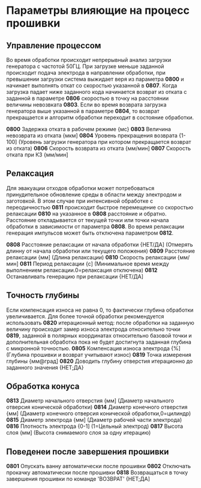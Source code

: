 # Параметры влияющие на процесс прошивки

## Управление процессом

Во время обработки происходит непрерывный анализ загрузки генератора с частотой 50ГЦ.
При загрузке меньше заданной происходит подача электрода в направлении обработки,
при превышении загрузки система выжидает веря из параметра **0800** и начинает выполнять откат
со скоростью указанной в **0807**. Когда загрузка падает ниже заданного кода начинается возврат из
отката с заданной в параметре **0806** скоростью в точку на расстоянии величины невозвката **0803**.
Если во время возврата загрузка генератора выше указанной в параметре **0804**, то возврат прекращается 
и алгоритм обработки переходит в состояние обработки.

**0800** Задержка отката в рабочем режиме {мс}
**0803** Величина невозврата из отката {мкм]
**0804** Уровень прекращения возврата {1-100] (Уровень загрузки генератора при котором прекращается возврат из отката)
**0806** Скорость возврата из отката {мм/мин]
**0807** Скорость отката при КЗ {мм/мин]


## Релаксация

Для эвакуации отходов обработки может потребоваться принудительное обновление среды в области между электродом и заготовкой.
В этом случае при интенсивной обработке с переодичностью **0811** происходит быстрое перемещение со скоростью релаксации **0810**
на указанное в **0808** расстояние и обратно. Расстояние откладывается от текущей точки или точки начала обработки в зависимости 
от параметра **0808**. Во время релаксации генерация импульсов может быть отключена параметром **0812**.

**0808** Расстояние релаксации от начала обработки {НЕТ/ДА] (Отмерять длинну от начала обработки или текущего положения)
**0809** Расстояние релаксации {мм] (Длина релаксации)
**0810** Скорость релаксации {мм/мин]
**0811** Период релаксации {с] (Минимальное время между выполнением релаксации.0=релаксация отключена)
**0812** Останавливать генерацию при релаксации {НЕТ/ДА]


## Точность глубины

Если компенсация износа не равна 0, то фактически глубина обработки увеличивается.
Для более точной обработки рекомендуется использовать **0820** итерационный метод: после обработки на заданную величину
происходит замер износа электрода относительно точки **0819**, заданной в полярных координатах относительно базовой точки 
и дополнительная обработка пока не будет достигнута заданная глубина с микронной точностью.
**0805** Компенсация износа электрода {%] (Глубина прошивки и возврат учитывают износ)
**0819** Точка измерения глубины {мм@град] 
**0820** Доводить глубину отверстия итерационно до заданного значения {НЕТ;ДА}


## Обработка конуса

**0813** Диаметр начального отверстия {мм] (Диаметр начального отверсия конической обработки)
**0814** Диаметр конечного отверстия {мм] (Диаметр конечного отверсия конической обработки,0=цилиндр)
**0815** Диаметр электрода {мм] (Диаметр рабочей части электрода)
**0816** Плотность электрода {0-1] (1=Цельный электрод)
**0817** Высота слоя {мм] (Высота снимаемого слоя за одну итерацию)

## Поведенеи после завершения прошивки

**0801** Опускать ванну автоматически после прошивки
**0802** Отключать прокачку автоматически после прошивки
**0818** Возвращаться в точку завершения прошивки по команде 'ВОЗВРАТ' {НЕТ;ДА]


